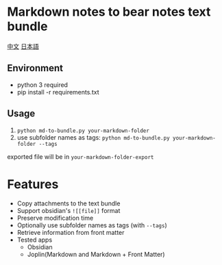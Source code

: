 # Markdown notes to bear notes text bundle

[中文](README_zh.md) [日本語](README_jp.md)

## Environment
- python 3 required
- pip install -r requirements.txt

## Usage
1. `python md-to-bundle.py your-markdown-folder`
2. use subfolder names as tags: `python md-to-bundle.py your-markdown-folder --tags`

exported file will be in `your-markdown-folder-export`

# Features
- Copy attachments to the text bundle
- Support obsidian's `![[file]]` format
- Preserve modification time
- Optionally use subfolder names as tags (with `--tags`)
- Retrieve information from front matter
- Tested apps
    - Obsidian
    - Joplin(Markdown and Markdown + Front Matter)